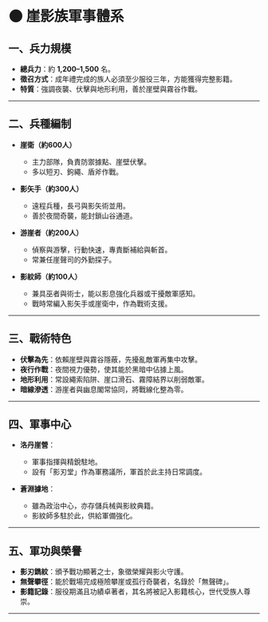 # 🌑 崖影族軍事體系

## 一、兵力規模
- **總兵力**：約 **1,200–1,500** 名。  
- **徵召方式**：成年禮完成的族人必須至少服役三年，方能獲得完整影籍。  
- **特質**：強調夜襲、伏擊與地形利用，善於崖壁與霧谷作戰。  

---

## 二、兵種編制
- **崖衛（約600人）**  
  - 主力部隊，負責防禦據點、崖壁伏擊。  
  - 多以短刃、鉤繩、盾斧作戰。  

- **影矢手（約300人）**  
  - 遠程兵種，長弓與影矢術並用。  
  - 善於夜間奇襲，能封鎖山谷通道。  

- **游崖者（約200人）**  
  - 偵察與游擊，行動快速，專責斷補給與斬首。  
  - 常兼任崖聲司的外勤探子。  

- **影紋師（約100人）**  
  - 兼具巫者與術士，能以影息強化兵器或干擾敵軍感知。  
  - 戰時常編入影矢手或崖衛中，作為戰術支援。  

---

## 三、戰術特色
- **伏擊為先**：依賴崖壁與霧谷隱蔽，先擾亂敵軍再集中攻擊。  
- **夜行作戰**：夜間視力優勢，使其能於黑暗中佔據上風。  
- **地形利用**：常設繩索陷阱、崖口滑石、霧障結界以削弱敵軍。  
- **暗線滲透**：游崖者與幽息閣常協同，將戰線化整為零。  

---

## 四、軍事中心
- **洛丹崖營**：  
  - 軍事指揮與精銳駐地。  
  - 設有「影刃堂」作為軍務議所，軍首於此主持日常調度。  

- **蒼淵據地**：  
  - 雖為政治中心，亦存儲兵械與影紋典籍。  
  - 影紋師多駐於此，供給軍備強化。  

---

## 五、軍功與榮譽
- **影刃鐫紋**：頒予戰功顯著之士，象徵榮耀與影火守護。  
- **無聲攀徑**：能於戰場完成極險攀崖或孤行奇襲者，名錄於「無聲碑」。  
- **影籍記錄**：服役期滿且功績卓著者，其名將被記入影籍核心，世代受族人尊崇。  

---
